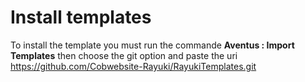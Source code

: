 # Install templates

To install the template you must run the commande **Aventus : Import Templates** then choose the git option and paste the uri https://github.com/Cobwebsite-Rayuki/RayukiTemplates.git 